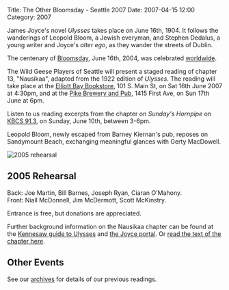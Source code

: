 Title: The Other Bloomsday - Seattle 2007
Date: 2007-04-15 12:00
Category: 2007

James Joyce's novel *Ulysses* takes place on June 16th, 1904.
It follows the wanderings of Leopold Bloom, a Jewish everyman,
and Stephen Dedalus, a young writer and Joyce's *alter ego*,
as they wander the streets of Dublin.

The centenary of [Bloomsday](http://en.wikipedia.org/wiki/Bloomsday),
June 16th, 2004, was celebrated
[worldwide](http://www.rejoycedublin2004.com "ReJoyce Dublin 2004").

The Wild Geese Players of Seattle will present a staged reading of
chapter 13, "Nausikaa", adapted from the 1922 edition of *Ulysses*.
The reading will take place at the
[Elliott Bay Bookstore](http://www.elliottbaybook.com/events/jun07/geese.jsp),
101 S. Main St, on Sat 16th June 2007 at 4:30pm,
and at the [Pike Brewery and Pub](http://www.pikebrewing.com/),
1415 First Ave, on Sun 17th June at 6pm.

Listen to us reading excerpts from the chapter on *Sunday's Hornpipe* on
[KBCS 91.3](http://kbcs.fm/), on Sunday, June 10th, between 3-6pm.

Leopold Bloom, newly escaped from Barney Kiernan's pub,
reposes on Sandymount Beach,
exchanging meaningful glances with Gerty MacDowell.

![2005 rehearsal]({filename}/images/2005-rehearsal.jpg "[2005 rehearsal]")

## 2005 Rehearsal

Back: Joe Martin, Bill Barnes, Joseph Ryan, Ciaran O'Mahony. <br/>
Front: Niall McDonnell, Jim McDermott, Scott McKinstry.

Entrance is free, but donations are appreciated.

Further background information on the Nausikaa chapter can be found at
the [Kennesaw guide to Ulysses](http://ksumail.kennesaw.edu/~mglosup/ulysses/nausicaa.htm)
and [the Joyce portal](http://www.robotwisdom.com/jaj/ulysses/notes13.html).
Or [read the text of the chapter here](http://www.readprint.com/chapter-6374/James-Joyce).

## Other Events

See our [archives]({filename}/archives.md) for details of our previous readings.
